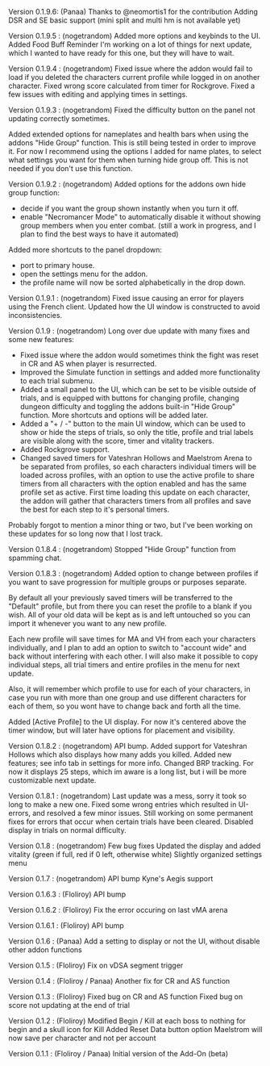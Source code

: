 Version 0.1.9.6: (Panaa)
Thanks to @neomortis1 for the contribution
Adding DSR and SE basic support (mini split and multi hm is not available yet)

Version 0.1.9.5 : (nogetrandom)
Added more options and keybinds to the UI.
Added Food Buff Reminder
I'm working on a lot of things for next update, which I wanted to have ready for this one, but they will have to wait.

Version 0.1.9.4 : (nogetrandom)
Fixed issue where the addon would fail to load if you deleted the characters current profile while logged in on another character.
Fixed wrong score calculated from timer for Rockgrove.
Fixed a few issues with editing and applying times in settings.

Version 0.1.9.3 : (nogetrandom)
Fixed the difficulty button on the panel not updating correctly sometimes.

Added extended options for nameplates and health bars when using the addons "Hide Group" function.
This is still being tested in order to improve it. For now I recommend using the options I added for name plates, to
select what settings you want for them when turning hide group off. This is not needed if you don't use this function.

Version 0.1.9.2 : (nogetrandom)
Added options for the addons own hide group function:
- decide if you want the group shown instantly when you turn it off.
- enable "Necromancer Mode" to automatically disable it without showing group members when you enter combat. (still a work in progress, and I plan to find the best ways to have it automated)

Added more shortcuts to the panel dropdown:
- port to primary house.
- open the settings menu for the addon.
- the profile name will now be sorted alphabetically in the drop down.

Version 0.1.9.1 : (nogetrandom)
Fixed issue causing an error for players using the French client.
Updated how the UI window is constructed to avoid inconsistencies.

Version 0.1.9 : (nogetrandom)
Long over due update with many fixes and some new features:
- Fixed issue where the addon would sometimes think the fight was reset in CR and AS when player is resurrected.
- Improved the Simulate function in settings and added more functionality to each trial submenu.
- Added a small panel to the UI, which can be set to be visible outside of trials, and is equipped with buttons for changing profile, changing dungeon difficulty and toggling the addons built-in "Hide Group" function. More shortcuts and options will be added later.
- Added a "+ / -" button to the main UI window, which can be used to show or hide the steps of trials, so only the title, profile and trial labels are visible along with the score, timer and vitality trackers.
- Added Rockgrove support.
- Changed saved timers for Vateshran Hollows and Maelstrom Arena to be separated from profiles, so each characters individual timers will be loaded across profiles, with an option to use the active profile to share timers from all characters with the option enabled and has the same profile set as active. First time loading this update on each character, the addon will gather that characters timers from all profiles and save the best for each step to it's personal timers.

Probably forgot to mention a minor thing or two, but I've been working on these updates for so long now that I lost track.

Version 0.1.8.4 : (nogetrandom)
Stopped "Hide Group" function from spamming chat.

Version 0.1.8.3 : (nogetrandom)
Added option to change between profiles if you want to save progression for multiple groups or purposes separate.

By default all your previously saved timers will be transferred to the "Default" profile, but from there you can reset the profile to a blank if you wish. All of your old data will be kept as is and left untouched so you can import it whenever you want to any new profile.

Each new profile will save times for MA and VH from each your characters individually, and I plan to add an option to switch to "account wide" and back without interfering with each other. I will also make it possible to copy individual steps, all trial timers and entire profiles in the menu for next update.

Also, it will remember which profile to use for each of your characters, in case you run with more than one group and use different characters for each of them, so you wont have to change back and forth all the time.

Added [Active Profile] to the UI display. For now it's centered above the timer window, but will later have options for placement and visibility.

Version 0.1.8.2 : (nogetrandom)
API bump.
Added support for Vateshran Hollows which also displays how many adds you killed.
Added new features; see info tab in settings for more info.
Changed BRP tracking. For now it displays 25 steps, which im aware is a long list, but i will be more customizable next update.

Version 0.1.8.1 : (nogetrandom)
Last update was a mess, sorry it took so long to make a new one.
Fixed some wrong entries which resulted in UI-errors, and resolved a few minor issues.
Still working on some permanent fixes for errors that occur when certain trials have been cleared.
Disabled display in trials on normal difficulty.

Version 0.1.8 : (nogetrandom)
Few bug fixes
Updated the display and added vitality (green if full, red if 0 left, otherwise white)
Slightly organized settings menu

Version 0.1.7 : (nogetrandom)
API bump
Kyne's Aegis support

Version 0.1.6.3 : (Floliroy)
API bump

Version 0.1.6.2 : (Floliroy)
Fix the error occuring on last vMA arena

Version 0.1.6.1 : (Floliroy)
API bump

Version 0.1.6 : (Panaa)
Add a setting to display or not the UI, without disable other addon functions

Version 0.1.5 : (Floliroy)
Fix on vDSA segment trigger

Version 0.1.4 : (Floliroy / Panaa)
Another fix for CR and AS function

Version 0.1.3 : (Floliroy)
Fixed bug on CR and AS function
Fixed bug on score not updating at the end of trial

Version 0.1.2 : (Floliroy)
Modified Begin / Kill at each boss to nothing for begin and a skull icon for Kill
Added Reset Data button option
Maelstrom will now save per character and not per account

Version 0.1.1 : (Floliroy / Panaa)
Initial version of the Add-On (beta)